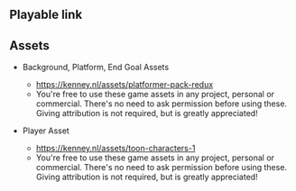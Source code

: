 ## Playable link


## Assets
- Background, Platform, End Goal Assets
    - https://kenney.nl/assets/platformer-pack-redux
    - You're free to use these game assets in any project, personal or commercial. There's no need to ask permission before using these. Giving attribution is not required, but is greatly appreciated!

- Player Asset
    - https://kenney.nl/assets/toon-characters-1
    - You're free to use these game assets in any project, personal or commercial. There's no need to ask permission before using these. Giving attribution is not required, but is greatly appreciated!


